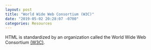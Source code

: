 ```yaml
---
layout: post
title: "World Wide Web Consortium (W3C)"
date: "2019-05-02 20:28:07 -0700"
categories: Resources
---
```


HTML is standardized by an organization called the World Wide Web Consortium [(W3C)](https://www.w3.org/).
